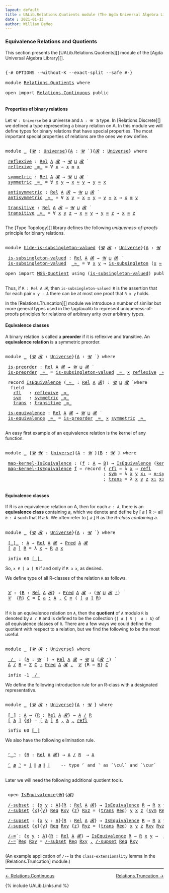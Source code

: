```yaml
---
layout: default
title : UALib.Relations.Quotients module (The Agda Universal Algebra Library)
date : 2021-01-13
author: William DeMeo
---
```


### <a id="equivalence-relations-and-quotients">Equivalence Relations and Quotients</a>

This section presents the [UALib.Relations.Quotients][] module of the [Agda Universal Algebra Library][].

<pre class="Agda">

<a id="354" class="Symbol">{-#</a> <a id="358" class="Keyword">OPTIONS</a> <a id="366" class="Pragma">--without-K</a> <a id="378" class="Pragma">--exact-split</a> <a id="392" class="Pragma">--safe</a> <a id="399" class="Symbol">#-}</a>

<a id="404" class="Keyword">module</a> <a id="411" href="Relations.Quotients.html" class="Module">Relations.Quotients</a> <a id="431" class="Keyword">where</a>

<a id="438" class="Keyword">open</a> <a id="443" class="Keyword">import</a> <a id="450" href="Relations.Continuous.html" class="Module">Relations.Continuous</a> <a id="471" class="Keyword">public</a>

</pre>


#### <a id="properties-of-binary-relations">Properties of binary relations</a>

Let `𝓤 : Universe` be a universe and `A : 𝓤 ̇` a type.  In [Relations.Discrete][] we defined a type representing a binary relation on A.  In this module we will define types for binary relations that have special properties. The most important special properties of relations are the ones we now define.

<pre class="Agda">

<a id="891" class="Keyword">module</a> <a id="898" href="Relations.Quotients.html#898" class="Module">_</a> <a id="900" class="Symbol">{</a><a id="901" href="Relations.Quotients.html#901" class="Bound">𝓤</a> <a id="903" class="Symbol">:</a> <a id="905" href="Agda.Primitive.html#423" class="Postulate">Universe</a><a id="913" class="Symbol">}{</a><a id="915" href="Relations.Quotients.html#915" class="Bound">A</a> <a id="917" class="Symbol">:</a> <a id="919" href="Relations.Quotients.html#901" class="Bound">𝓤</a> <a id="921" href="Universes.html#403" class="Function Operator">̇</a> <a id="923" class="Symbol">}{</a><a id="925" href="Relations.Quotients.html#925" class="Bound">𝓡</a> <a id="927" class="Symbol">:</a> <a id="929" href="Agda.Primitive.html#423" class="Postulate">Universe</a><a id="937" class="Symbol">}</a> <a id="939" class="Keyword">where</a>

 <a id="947" href="Relations.Quotients.html#947" class="Function">reflexive</a> <a id="957" class="Symbol">:</a> <a id="959" href="Relations.Discrete.html#7175" class="Function">Rel</a> <a id="963" href="Relations.Quotients.html#915" class="Bound">A</a> <a id="965" href="Relations.Quotients.html#925" class="Bound">𝓡</a> <a id="967" class="Symbol">→</a> <a id="969" href="Relations.Quotients.html#901" class="Bound">𝓤</a> <a id="971" href="Agda.Primitive.html#636" class="Primitive Operator">⊔</a> <a id="973" href="Relations.Quotients.html#925" class="Bound">𝓡</a> <a id="975" href="Universes.html#403" class="Function Operator">̇</a>
 <a id="978" href="Relations.Quotients.html#947" class="Function">reflexive</a> <a id="988" href="Relations.Quotients.html#988" class="Bound Operator">_≈_</a> <a id="992" class="Symbol">=</a> <a id="994" class="Symbol">∀</a> <a id="996" href="Relations.Quotients.html#996" class="Bound">x</a> <a id="998" class="Symbol">→</a> <a id="1000" href="Relations.Quotients.html#996" class="Bound">x</a> <a id="1002" href="Relations.Quotients.html#988" class="Bound Operator">≈</a> <a id="1004" href="Relations.Quotients.html#996" class="Bound">x</a>

 <a id="1008" href="Relations.Quotients.html#1008" class="Function">symmetric</a> <a id="1018" class="Symbol">:</a> <a id="1020" href="Relations.Discrete.html#7175" class="Function">Rel</a> <a id="1024" href="Relations.Quotients.html#915" class="Bound">A</a> <a id="1026" href="Relations.Quotients.html#925" class="Bound">𝓡</a> <a id="1028" class="Symbol">→</a> <a id="1030" href="Relations.Quotients.html#901" class="Bound">𝓤</a> <a id="1032" href="Agda.Primitive.html#636" class="Primitive Operator">⊔</a> <a id="1034" href="Relations.Quotients.html#925" class="Bound">𝓡</a> <a id="1036" href="Universes.html#403" class="Function Operator">̇</a>
 <a id="1039" href="Relations.Quotients.html#1008" class="Function">symmetric</a> <a id="1049" href="Relations.Quotients.html#1049" class="Bound Operator">_≈_</a> <a id="1053" class="Symbol">=</a> <a id="1055" class="Symbol">∀</a> <a id="1057" href="Relations.Quotients.html#1057" class="Bound">x</a> <a id="1059" href="Relations.Quotients.html#1059" class="Bound">y</a> <a id="1061" class="Symbol">→</a> <a id="1063" href="Relations.Quotients.html#1057" class="Bound">x</a> <a id="1065" href="Relations.Quotients.html#1049" class="Bound Operator">≈</a> <a id="1067" href="Relations.Quotients.html#1059" class="Bound">y</a> <a id="1069" class="Symbol">→</a> <a id="1071" href="Relations.Quotients.html#1059" class="Bound">y</a> <a id="1073" href="Relations.Quotients.html#1049" class="Bound Operator">≈</a> <a id="1075" href="Relations.Quotients.html#1057" class="Bound">x</a>

 <a id="1079" href="Relations.Quotients.html#1079" class="Function">antisymmetric</a> <a id="1093" class="Symbol">:</a> <a id="1095" href="Relations.Discrete.html#7175" class="Function">Rel</a> <a id="1099" href="Relations.Quotients.html#915" class="Bound">A</a> <a id="1101" href="Relations.Quotients.html#925" class="Bound">𝓡</a> <a id="1103" class="Symbol">→</a> <a id="1105" href="Relations.Quotients.html#901" class="Bound">𝓤</a> <a id="1107" href="Agda.Primitive.html#636" class="Primitive Operator">⊔</a> <a id="1109" href="Relations.Quotients.html#925" class="Bound">𝓡</a> <a id="1111" href="Universes.html#403" class="Function Operator">̇</a>
 <a id="1114" href="Relations.Quotients.html#1079" class="Function">antisymmetric</a> <a id="1128" href="Relations.Quotients.html#1128" class="Bound Operator">_≈_</a> <a id="1132" class="Symbol">=</a> <a id="1134" class="Symbol">∀</a> <a id="1136" href="Relations.Quotients.html#1136" class="Bound">x</a> <a id="1138" href="Relations.Quotients.html#1138" class="Bound">y</a> <a id="1140" class="Symbol">→</a> <a id="1142" href="Relations.Quotients.html#1136" class="Bound">x</a> <a id="1144" href="Relations.Quotients.html#1128" class="Bound Operator">≈</a> <a id="1146" href="Relations.Quotients.html#1138" class="Bound">y</a> <a id="1148" class="Symbol">→</a> <a id="1150" href="Relations.Quotients.html#1138" class="Bound">y</a> <a id="1152" href="Relations.Quotients.html#1128" class="Bound Operator">≈</a> <a id="1154" href="Relations.Quotients.html#1136" class="Bound">x</a> <a id="1156" class="Symbol">→</a> <a id="1158" href="Relations.Quotients.html#1136" class="Bound">x</a> <a id="1160" href="Prelude.Equality.html#2570" class="Datatype Operator">≡</a> <a id="1162" href="Relations.Quotients.html#1138" class="Bound">y</a>

 <a id="1166" href="Relations.Quotients.html#1166" class="Function">transitive</a> <a id="1177" class="Symbol">:</a> <a id="1179" href="Relations.Discrete.html#7175" class="Function">Rel</a> <a id="1183" href="Relations.Quotients.html#915" class="Bound">A</a> <a id="1185" href="Relations.Quotients.html#925" class="Bound">𝓡</a> <a id="1187" class="Symbol">→</a> <a id="1189" href="Relations.Quotients.html#901" class="Bound">𝓤</a> <a id="1191" href="Agda.Primitive.html#636" class="Primitive Operator">⊔</a> <a id="1193" href="Relations.Quotients.html#925" class="Bound">𝓡</a> <a id="1195" href="Universes.html#403" class="Function Operator">̇</a>
 <a id="1198" href="Relations.Quotients.html#1166" class="Function">transitive</a> <a id="1209" href="Relations.Quotients.html#1209" class="Bound Operator">_≈_</a> <a id="1213" class="Symbol">=</a> <a id="1215" class="Symbol">∀</a> <a id="1217" href="Relations.Quotients.html#1217" class="Bound">x</a> <a id="1219" href="Relations.Quotients.html#1219" class="Bound">y</a> <a id="1221" href="Relations.Quotients.html#1221" class="Bound">z</a> <a id="1223" class="Symbol">→</a> <a id="1225" href="Relations.Quotients.html#1217" class="Bound">x</a> <a id="1227" href="Relations.Quotients.html#1209" class="Bound Operator">≈</a> <a id="1229" href="Relations.Quotients.html#1219" class="Bound">y</a> <a id="1231" class="Symbol">→</a> <a id="1233" href="Relations.Quotients.html#1219" class="Bound">y</a> <a id="1235" href="Relations.Quotients.html#1209" class="Bound Operator">≈</a> <a id="1237" href="Relations.Quotients.html#1221" class="Bound">z</a> <a id="1239" class="Symbol">→</a> <a id="1241" href="Relations.Quotients.html#1217" class="Bound">x</a> <a id="1243" href="Relations.Quotients.html#1209" class="Bound Operator">≈</a> <a id="1245" href="Relations.Quotients.html#1221" class="Bound">z</a>

</pre>

The [Type Topology][] library defines the following *uniqueness-of-proofs* principle for binary relations.

<pre class="Agda">

<a id="1382" class="Keyword">module</a> <a id="hide-is-subsingleton-valued"></a><a id="1389" href="Relations.Quotients.html#1389" class="Module">hide-is-subsingleton-valued</a> <a id="1417" class="Symbol">{</a><a id="1418" href="Relations.Quotients.html#1418" class="Bound">𝓤</a> <a id="1420" href="Relations.Quotients.html#1420" class="Bound">𝓡</a> <a id="1422" class="Symbol">:</a> <a id="1424" href="Agda.Primitive.html#423" class="Postulate">Universe</a><a id="1432" class="Symbol">}{</a><a id="1434" href="Relations.Quotients.html#1434" class="Bound">A</a> <a id="1436" class="Symbol">:</a> <a id="1438" href="Relations.Quotients.html#1418" class="Bound">𝓤</a> <a id="1440" href="Universes.html#403" class="Function Operator">̇</a> <a id="1442" class="Symbol">}</a> <a id="1444" class="Keyword">where</a>

 <a id="hide-is-subsingleton-valued.is-subsingleton-valued"></a><a id="1452" href="Relations.Quotients.html#1452" class="Function">is-subsingleton-valued</a> <a id="1475" class="Symbol">:</a> <a id="1477" href="Relations.Discrete.html#7175" class="Function">Rel</a> <a id="1481" href="Relations.Quotients.html#1434" class="Bound">A</a> <a id="1483" href="Relations.Quotients.html#1420" class="Bound">𝓡</a> <a id="1485" class="Symbol">→</a> <a id="1487" href="Relations.Quotients.html#1418" class="Bound">𝓤</a> <a id="1489" href="Agda.Primitive.html#636" class="Primitive Operator">⊔</a> <a id="1491" href="Relations.Quotients.html#1420" class="Bound">𝓡</a> <a id="1493" href="Universes.html#403" class="Function Operator">̇</a>
 <a id="1496" href="Relations.Quotients.html#1452" class="Function">is-subsingleton-valued</a>  <a id="1520" href="Relations.Quotients.html#1520" class="Bound Operator">_≈_</a> <a id="1524" class="Symbol">=</a> <a id="1526" class="Symbol">∀</a> <a id="1528" href="Relations.Quotients.html#1528" class="Bound">x</a> <a id="1530" href="Relations.Quotients.html#1530" class="Bound">y</a> <a id="1532" class="Symbol">→</a> <a id="1534" href="MGS-Basic-UF.html#743" class="Function">is-subsingleton</a> <a id="1550" class="Symbol">(</a><a id="1551" href="Relations.Quotients.html#1528" class="Bound">x</a> <a id="1553" href="Relations.Quotients.html#1520" class="Bound Operator">≈</a> <a id="1555" href="Relations.Quotients.html#1530" class="Bound">y</a><a id="1556" class="Symbol">)</a>

<a id="1559" class="Keyword">open</a> <a id="1564" class="Keyword">import</a> <a id="1571" href="MGS-Quotient.html" class="Module">MGS-Quotient</a> <a id="1584" class="Keyword">using</a> <a id="1590" class="Symbol">(</a><a id="1591" href="MGS-Quotient.html#398" class="Function">is-subsingleton-valued</a><a id="1613" class="Symbol">)</a> <a id="1615" class="Keyword">public</a>

</pre>

Thus, if `R : Rel A 𝓡`, then `is-subsingleton-valued R` is the assertion that for each pair `x y : A` there can be at most one proof that `R x y` holds.

In the [Relations.Truncation][] module we introduce a number of similar but more general types used in the \agdaualib to represent uniqueness-of-proofs principles for relations of arbitrary arity over arbitrary types.


#### <a id="equivalence-classes">Equivalence classes</a>

A binary relation is called a **preorder** if it is reflexive and transitive. An **equivalence relation** is a symmetric preorder.


<pre class="Agda">

<a id="2214" class="Keyword">module</a> <a id="2221" href="Relations.Quotients.html#2221" class="Module">_</a> <a id="2223" class="Symbol">{</a><a id="2224" href="Relations.Quotients.html#2224" class="Bound">𝓤</a> <a id="2226" href="Relations.Quotients.html#2226" class="Bound">𝓡</a> <a id="2228" class="Symbol">:</a> <a id="2230" href="Agda.Primitive.html#423" class="Postulate">Universe</a><a id="2238" class="Symbol">}{</a><a id="2240" href="Relations.Quotients.html#2240" class="Bound">A</a> <a id="2242" class="Symbol">:</a> <a id="2244" href="Relations.Quotients.html#2224" class="Bound">𝓤</a> <a id="2246" href="Universes.html#403" class="Function Operator">̇</a> <a id="2248" class="Symbol">}</a> <a id="2250" class="Keyword">where</a>

 <a id="2258" href="Relations.Quotients.html#2258" class="Function">is-preorder</a> <a id="2270" class="Symbol">:</a> <a id="2272" href="Relations.Discrete.html#7175" class="Function">Rel</a> <a id="2276" href="Relations.Quotients.html#2240" class="Bound">A</a> <a id="2278" href="Relations.Quotients.html#2226" class="Bound">𝓡</a> <a id="2280" class="Symbol">→</a> <a id="2282" href="Relations.Quotients.html#2224" class="Bound">𝓤</a> <a id="2284" href="Agda.Primitive.html#636" class="Primitive Operator">⊔</a> <a id="2286" href="Relations.Quotients.html#2226" class="Bound">𝓡</a> <a id="2288" href="Universes.html#403" class="Function Operator">̇</a>
 <a id="2291" href="Relations.Quotients.html#2258" class="Function">is-preorder</a> <a id="2303" href="Relations.Quotients.html#2303" class="Bound Operator">_≈_</a> <a id="2307" class="Symbol">=</a> <a id="2309" href="MGS-Quotient.html#398" class="Function">is-subsingleton-valued</a> <a id="2332" href="Relations.Quotients.html#2303" class="Bound Operator">_≈_</a> <a id="2336" href="MGS-MLTT.html#3515" class="Function Operator">×</a> <a id="2338" href="Relations.Quotients.html#947" class="Function">reflexive</a> <a id="2348" href="Relations.Quotients.html#2303" class="Bound Operator">_≈_</a> <a id="2352" href="MGS-MLTT.html#3515" class="Function Operator">×</a> <a id="2354" href="Relations.Quotients.html#1166" class="Function">transitive</a> <a id="2365" href="Relations.Quotients.html#2303" class="Bound Operator">_≈_</a>

 <a id="2371" class="Keyword">record</a> <a id="2378" href="Relations.Quotients.html#2378" class="Record">IsEquivalence</a> <a id="2392" class="Symbol">(</a><a id="2393" href="Relations.Quotients.html#2393" class="Bound Operator">_≈_</a> <a id="2397" class="Symbol">:</a> <a id="2399" href="Relations.Discrete.html#7175" class="Function">Rel</a> <a id="2403" href="Relations.Quotients.html#2240" class="Bound">A</a> <a id="2405" href="Relations.Quotients.html#2226" class="Bound">𝓡</a><a id="2406" class="Symbol">)</a> <a id="2408" class="Symbol">:</a> <a id="2410" href="Relations.Quotients.html#2224" class="Bound">𝓤</a> <a id="2412" href="Agda.Primitive.html#636" class="Primitive Operator">⊔</a> <a id="2414" href="Relations.Quotients.html#2226" class="Bound">𝓡</a> <a id="2416" href="Universes.html#403" class="Function Operator">̇</a> <a id="2418" class="Keyword">where</a>
  <a id="2426" class="Keyword">field</a>
   <a id="2435" href="Relations.Quotients.html#2435" class="Field">rfl</a>   <a id="2441" class="Symbol">:</a> <a id="2443" href="Relations.Quotients.html#947" class="Function">reflexive</a> <a id="2453" href="Relations.Quotients.html#2393" class="Bound Operator">_≈_</a>
   <a id="2460" href="Relations.Quotients.html#2460" class="Field">sym</a>   <a id="2466" class="Symbol">:</a> <a id="2468" href="Relations.Quotients.html#1008" class="Function">symmetric</a> <a id="2478" href="Relations.Quotients.html#2393" class="Bound Operator">_≈_</a>
   <a id="2485" href="Relations.Quotients.html#2485" class="Field">trans</a> <a id="2491" class="Symbol">:</a> <a id="2493" href="Relations.Quotients.html#1166" class="Function">transitive</a> <a id="2504" href="Relations.Quotients.html#2393" class="Bound Operator">_≈_</a>

 <a id="2510" href="Relations.Quotients.html#2510" class="Function">is-equivalence</a> <a id="2525" class="Symbol">:</a> <a id="2527" href="Relations.Discrete.html#7175" class="Function">Rel</a> <a id="2531" href="Relations.Quotients.html#2240" class="Bound">A</a> <a id="2533" href="Relations.Quotients.html#2226" class="Bound">𝓡</a> <a id="2535" class="Symbol">→</a> <a id="2537" href="Relations.Quotients.html#2224" class="Bound">𝓤</a> <a id="2539" href="Agda.Primitive.html#636" class="Primitive Operator">⊔</a> <a id="2541" href="Relations.Quotients.html#2226" class="Bound">𝓡</a> <a id="2543" href="Universes.html#403" class="Function Operator">̇</a>
 <a id="2546" href="Relations.Quotients.html#2510" class="Function">is-equivalence</a> <a id="2561" href="Relations.Quotients.html#2561" class="Bound Operator">_≈_</a> <a id="2565" class="Symbol">=</a> <a id="2567" href="Relations.Quotients.html#2258" class="Function">is-preorder</a> <a id="2579" href="Relations.Quotients.html#2561" class="Bound Operator">_≈_</a> <a id="2583" href="MGS-MLTT.html#3515" class="Function Operator">×</a> <a id="2585" href="Relations.Quotients.html#1008" class="Function">symmetric</a> <a id="2595" href="Relations.Quotients.html#2561" class="Bound Operator">_≈_</a>

</pre>

An easy first example of an equivalence relation is the kernel of any function.

<pre class="Agda">

<a id="2707" class="Keyword">module</a> <a id="2714" href="Relations.Quotients.html#2714" class="Module">_</a> <a id="2716" class="Symbol">{</a><a id="2717" href="Relations.Quotients.html#2717" class="Bound">𝓤</a> <a id="2719" href="Relations.Quotients.html#2719" class="Bound">𝓦</a> <a id="2721" class="Symbol">:</a> <a id="2723" href="Agda.Primitive.html#423" class="Postulate">Universe</a><a id="2731" class="Symbol">}{</a><a id="2733" href="Relations.Quotients.html#2733" class="Bound">A</a> <a id="2735" class="Symbol">:</a> <a id="2737" href="Relations.Quotients.html#2717" class="Bound">𝓤</a> <a id="2739" href="Universes.html#403" class="Function Operator">̇</a><a id="2740" class="Symbol">}{</a><a id="2742" href="Relations.Quotients.html#2742" class="Bound">B</a> <a id="2744" class="Symbol">:</a> <a id="2746" href="Relations.Quotients.html#2719" class="Bound">𝓦</a> <a id="2748" href="Universes.html#403" class="Function Operator">̇</a><a id="2749" class="Symbol">}</a> <a id="2751" class="Keyword">where</a>

 <a id="2759" href="Relations.Quotients.html#2759" class="Function">map-kernel-IsEquivalence</a> <a id="2784" class="Symbol">:</a> <a id="2786" class="Symbol">(</a><a id="2787" href="Relations.Quotients.html#2787" class="Bound">f</a> <a id="2789" class="Symbol">:</a> <a id="2791" href="Relations.Quotients.html#2733" class="Bound">A</a> <a id="2793" class="Symbol">→</a> <a id="2795" href="Relations.Quotients.html#2742" class="Bound">B</a><a id="2796" class="Symbol">)</a> <a id="2798" class="Symbol">→</a> <a id="2800" href="Relations.Quotients.html#2378" class="Record">IsEquivalence</a> <a id="2814" class="Symbol">(</a><a id="2815" href="Relations.Discrete.html#7728" class="Function">ker</a><a id="2818" class="Symbol">{</a><a id="2819" href="Relations.Quotients.html#2717" class="Bound">𝓤</a><a id="2820" class="Symbol">}{</a><a id="2822" href="Relations.Quotients.html#2719" class="Bound">𝓦</a><a id="2823" class="Symbol">}</a> <a id="2825" href="Relations.Quotients.html#2787" class="Bound">f</a><a id="2826" class="Symbol">)</a>
 <a id="2829" href="Relations.Quotients.html#2759" class="Function">map-kernel-IsEquivalence</a> <a id="2854" href="Relations.Quotients.html#2854" class="Bound">f</a> <a id="2856" class="Symbol">=</a> <a id="2858" class="Keyword">record</a> <a id="2865" class="Symbol">{</a> <a id="2867" href="Relations.Quotients.html#2435" class="Field">rfl</a> <a id="2871" class="Symbol">=</a> <a id="2873" class="Symbol">λ</a> <a id="2875" href="Relations.Quotients.html#2875" class="Bound">x</a> <a id="2877" class="Symbol">→</a> <a id="2879" href="Identity-Type.html#162" class="InductiveConstructor">refl</a>
                                     <a id="2921" class="Symbol">;</a> <a id="2923" href="Relations.Quotients.html#2460" class="Field">sym</a> <a id="2927" class="Symbol">=</a> <a id="2929" class="Symbol">λ</a> <a id="2931" href="Relations.Quotients.html#2931" class="Bound">x</a> <a id="2933" href="Relations.Quotients.html#2933" class="Bound">y</a> <a id="2935" href="Relations.Quotients.html#2935" class="Bound">x₁</a> <a id="2938" class="Symbol">→</a> <a id="2940" href="Prelude.Equality.html#3161" class="Function">≡-sym</a><a id="2945" class="Symbol">{</a><a id="2946" href="Relations.Quotients.html#2719" class="Bound">𝓦</a><a id="2947" class="Symbol">}</a> <a id="2949" href="Relations.Quotients.html#2935" class="Bound">x₁</a>
                                     <a id="2989" class="Symbol">;</a> <a id="2991" href="Relations.Quotients.html#2485" class="Field">trans</a> <a id="2997" class="Symbol">=</a> <a id="2999" class="Symbol">λ</a> <a id="3001" href="Relations.Quotients.html#3001" class="Bound">x</a> <a id="3003" href="Relations.Quotients.html#3003" class="Bound">y</a> <a id="3005" href="Relations.Quotients.html#3005" class="Bound">z</a> <a id="3007" href="Relations.Quotients.html#3007" class="Bound">x₁</a> <a id="3010" href="Relations.Quotients.html#3010" class="Bound">x₂</a> <a id="3013" class="Symbol">→</a> <a id="3015" href="Prelude.Equality.html#3306" class="Function">≡-trans</a> <a id="3023" href="Relations.Quotients.html#3007" class="Bound">x₁</a> <a id="3026" href="Relations.Quotients.html#3010" class="Bound">x₂</a> <a id="3029" class="Symbol">}</a>

</pre>




#### <a id="equivalence-classes">Equivalence classes</a>

If R is an equivalence relation on A, then for each `𝑎 : A`, there is an **equivalence class** containing 𝑎, which we denote and define by [ 𝑎 ] R := all `𝑏 : A` such that R 𝑎 𝑏. We often refer to [ 𝑎 ] R as the *R-class containing* 𝑎.

<pre class="Agda">

<a id="3356" class="Keyword">module</a> <a id="3363" href="Relations.Quotients.html#3363" class="Module">_</a> <a id="3365" class="Symbol">{</a><a id="3366" href="Relations.Quotients.html#3366" class="Bound">𝓤</a> <a id="3368" href="Relations.Quotients.html#3368" class="Bound">𝓡</a> <a id="3370" class="Symbol">:</a> <a id="3372" href="Agda.Primitive.html#423" class="Postulate">Universe</a><a id="3380" class="Symbol">}{</a><a id="3382" href="Relations.Quotients.html#3382" class="Bound">A</a> <a id="3384" class="Symbol">:</a> <a id="3386" href="Relations.Quotients.html#3366" class="Bound">𝓤</a> <a id="3388" href="Universes.html#403" class="Function Operator">̇</a> <a id="3390" class="Symbol">}</a> <a id="3392" class="Keyword">where</a>

 <a id="3400" href="Relations.Quotients.html#3400" class="Function Operator">[_]_</a> <a id="3405" class="Symbol">:</a> <a id="3407" href="Relations.Quotients.html#3382" class="Bound">A</a> <a id="3409" class="Symbol">→</a> <a id="3411" href="Relations.Discrete.html#7175" class="Function">Rel</a> <a id="3415" href="Relations.Quotients.html#3382" class="Bound">A</a> <a id="3417" href="Relations.Quotients.html#3368" class="Bound">𝓡</a> <a id="3419" class="Symbol">→</a> <a id="3421" href="Relations.Discrete.html#1643" class="Function">Pred</a> <a id="3426" href="Relations.Quotients.html#3382" class="Bound">A</a> <a id="3428" href="Relations.Quotients.html#3368" class="Bound">𝓡</a>
 <a id="3431" href="Relations.Quotients.html#3400" class="Function Operator">[</a> <a id="3433" href="Relations.Quotients.html#3433" class="Bound">𝑎</a> <a id="3435" href="Relations.Quotients.html#3400" class="Function Operator">]</a> <a id="3437" href="Relations.Quotients.html#3437" class="Bound">R</a> <a id="3439" class="Symbol">=</a> <a id="3441" class="Symbol">λ</a> <a id="3443" href="Relations.Quotients.html#3443" class="Bound">x</a> <a id="3445" class="Symbol">→</a> <a id="3447" href="Relations.Quotients.html#3437" class="Bound">R</a> <a id="3449" href="Relations.Quotients.html#3433" class="Bound">𝑎</a> <a id="3451" href="Relations.Quotients.html#3443" class="Bound">x</a>

 <a id="3455" class="Keyword">infix</a> <a id="3461" class="Number">60</a> <a id="3464" href="Relations.Quotients.html#3400" class="Function Operator">[_]_</a>
</pre>

So, `x ∈ [ a ] R` if and only if `R a x`, as desired.

We define type of all R-classes of the relation `R` as follows.

<pre class="Agda">

 <a id="3616" href="Relations.Quotients.html#3616" class="Function">𝒞</a> <a id="3618" class="Symbol">:</a> <a id="3620" class="Symbol">{</a><a id="3621" href="Relations.Quotients.html#3621" class="Bound">R</a> <a id="3623" class="Symbol">:</a> <a id="3625" href="Relations.Discrete.html#7175" class="Function">Rel</a> <a id="3629" href="Relations.Quotients.html#3382" class="Bound">A</a> <a id="3631" href="Relations.Quotients.html#3368" class="Bound">𝓡</a><a id="3632" class="Symbol">}</a> <a id="3634" class="Symbol">→</a> <a id="3636" href="Relations.Discrete.html#1643" class="Function">Pred</a> <a id="3641" href="Relations.Quotients.html#3382" class="Bound">A</a> <a id="3643" href="Relations.Quotients.html#3368" class="Bound">𝓡</a> <a id="3645" class="Symbol">→</a> <a id="3647" class="Symbol">(</a><a id="3648" href="Relations.Quotients.html#3366" class="Bound">𝓤</a> <a id="3650" href="Agda.Primitive.html#636" class="Primitive Operator">⊔</a> <a id="3652" href="Relations.Quotients.html#3368" class="Bound">𝓡</a> <a id="3654" href="Agda.Primitive.html#606" class="Primitive Operator">⁺</a><a id="3655" class="Symbol">)</a> <a id="3657" href="Universes.html#403" class="Function Operator">̇</a>
 <a id="3660" href="Relations.Quotients.html#3616" class="Function">𝒞</a>  <a id="3663" class="Symbol">{</a><a id="3664" href="Relations.Quotients.html#3664" class="Bound">R</a><a id="3665" class="Symbol">}</a> <a id="3667" href="Relations.Quotients.html#3667" class="Bound">C</a> <a id="3669" class="Symbol">=</a> <a id="3671" href="MGS-MLTT.html#3074" class="Function">Σ</a> <a id="3673" href="Relations.Quotients.html#3673" class="Bound">a</a> <a id="3675" href="MGS-MLTT.html#3074" class="Function">꞉</a> <a id="3677" href="Relations.Quotients.html#3382" class="Bound">A</a> <a id="3679" href="MGS-MLTT.html#3074" class="Function">,</a> <a id="3681" href="Relations.Quotients.html#3667" class="Bound">C</a> <a id="3683" href="Prelude.Equality.html#2570" class="Datatype Operator">≡</a> <a id="3685" class="Symbol">(</a> <a id="3687" href="Relations.Quotients.html#3400" class="Function Operator">[</a> <a id="3689" href="Relations.Quotients.html#3673" class="Bound">a</a> <a id="3691" href="Relations.Quotients.html#3400" class="Function Operator">]</a> <a id="3693" href="Relations.Quotients.html#3664" class="Bound">R</a><a id="3694" class="Symbol">)</a>

</pre>

If `R` is an equivalence relation on `A`, then the **quotient** of `A` modulo `R` is denoted by `A / R` and is defined to be the collection `{[ 𝑎 ] R ∣  𝑎 : A}` of all equivalence classes of `R`. There are a few ways we could define the quotient with respect to a relation, but we find the following to be the most useful.

<pre class="Agda">

<a id="4047" class="Keyword">module</a> <a id="4054" href="Relations.Quotients.html#4054" class="Module">_</a> <a id="4056" class="Symbol">{</a><a id="4057" href="Relations.Quotients.html#4057" class="Bound">𝓤</a> <a id="4059" href="Relations.Quotients.html#4059" class="Bound">𝓡</a> <a id="4061" class="Symbol">:</a> <a id="4063" href="Agda.Primitive.html#423" class="Postulate">Universe</a><a id="4071" class="Symbol">}</a> <a id="4073" class="Keyword">where</a>

 <a id="4081" href="Relations.Quotients.html#4081" class="Function Operator">_/_</a> <a id="4085" class="Symbol">:</a> <a id="4087" class="Symbol">(</a><a id="4088" href="Relations.Quotients.html#4088" class="Bound">A</a> <a id="4090" class="Symbol">:</a> <a id="4092" href="Relations.Quotients.html#4057" class="Bound">𝓤</a> <a id="4094" href="Universes.html#403" class="Function Operator">̇</a> <a id="4096" class="Symbol">)</a> <a id="4098" class="Symbol">→</a> <a id="4100" href="Relations.Discrete.html#7175" class="Function">Rel</a> <a id="4104" href="Relations.Quotients.html#4088" class="Bound">A</a> <a id="4106" href="Relations.Quotients.html#4059" class="Bound">𝓡</a> <a id="4108" class="Symbol">→</a> <a id="4110" href="Relations.Quotients.html#4057" class="Bound">𝓤</a> <a id="4112" href="Agda.Primitive.html#636" class="Primitive Operator">⊔</a> <a id="4114" class="Symbol">(</a><a id="4115" href="Relations.Quotients.html#4059" class="Bound">𝓡</a> <a id="4117" href="Agda.Primitive.html#606" class="Primitive Operator">⁺</a><a id="4118" class="Symbol">)</a> <a id="4120" href="Universes.html#403" class="Function Operator">̇</a>
 <a id="4123" href="Relations.Quotients.html#4123" class="Bound">A</a> <a id="4125" href="Relations.Quotients.html#4081" class="Function Operator">/</a> <a id="4127" href="Relations.Quotients.html#4127" class="Bound">R</a> <a id="4129" class="Symbol">=</a> <a id="4131" href="MGS-MLTT.html#3074" class="Function">Σ</a> <a id="4133" href="Relations.Quotients.html#4133" class="Bound">C</a> <a id="4135" href="MGS-MLTT.html#3074" class="Function">꞉</a> <a id="4137" href="Relations.Discrete.html#1643" class="Function">Pred</a> <a id="4142" href="Relations.Quotients.html#4123" class="Bound">A</a> <a id="4144" href="Relations.Quotients.html#4059" class="Bound">𝓡</a> <a id="4146" href="MGS-MLTT.html#3074" class="Function">,</a>  <a id="4149" href="Relations.Quotients.html#3616" class="Function">𝒞</a> <a id="4151" class="Symbol">{</a><a id="4152" class="Argument">R</a> <a id="4154" class="Symbol">=</a> <a id="4156" href="Relations.Quotients.html#4127" class="Bound">R</a><a id="4157" class="Symbol">}</a> <a id="4159" href="Relations.Quotients.html#4133" class="Bound">C</a>

 <a id="4163" class="Keyword">infix</a> <a id="4169" class="Number">-1</a> <a id="4172" href="Relations.Quotients.html#4081" class="Function Operator">_/_</a>
</pre>

We define the following introduction rule for an R-class with a designated representative.

<pre class="Agda">

<a id="4294" class="Keyword">module</a> <a id="4301" href="Relations.Quotients.html#4301" class="Module">_</a> <a id="4303" class="Symbol">{</a><a id="4304" href="Relations.Quotients.html#4304" class="Bound">𝓤</a> <a id="4306" href="Relations.Quotients.html#4306" class="Bound">𝓡</a> <a id="4308" class="Symbol">:</a> <a id="4310" href="Agda.Primitive.html#423" class="Postulate">Universe</a><a id="4318" class="Symbol">}{</a><a id="4320" href="Relations.Quotients.html#4320" class="Bound">A</a> <a id="4322" class="Symbol">:</a> <a id="4324" href="Relations.Quotients.html#4304" class="Bound">𝓤</a> <a id="4326" href="Universes.html#403" class="Function Operator">̇</a><a id="4327" class="Symbol">}</a> <a id="4329" class="Keyword">where</a>

 <a id="4337" href="Relations.Quotients.html#4337" class="Function Operator">⟦_⟧</a> <a id="4341" class="Symbol">:</a> <a id="4343" href="Relations.Quotients.html#4320" class="Bound">A</a> <a id="4345" class="Symbol">→</a> <a id="4347" class="Symbol">{</a><a id="4348" href="Relations.Quotients.html#4348" class="Bound">R</a> <a id="4350" class="Symbol">:</a> <a id="4352" href="Relations.Discrete.html#7175" class="Function">Rel</a> <a id="4356" href="Relations.Quotients.html#4320" class="Bound">A</a> <a id="4358" href="Relations.Quotients.html#4306" class="Bound">𝓡</a><a id="4359" class="Symbol">}</a> <a id="4361" class="Symbol">→</a> <a id="4363" href="Relations.Quotients.html#4320" class="Bound">A</a> <a id="4365" href="Relations.Quotients.html#4081" class="Function Operator">/</a> <a id="4367" href="Relations.Quotients.html#4348" class="Bound">R</a>
 <a id="4370" href="Relations.Quotients.html#4337" class="Function Operator">⟦</a> <a id="4372" href="Relations.Quotients.html#4372" class="Bound">a</a> <a id="4374" href="Relations.Quotients.html#4337" class="Function Operator">⟧</a> <a id="4376" class="Symbol">{</a><a id="4377" href="Relations.Quotients.html#4377" class="Bound">R</a><a id="4378" class="Symbol">}</a> <a id="4380" class="Symbol">=</a> <a id="4382" href="Relations.Quotients.html#3400" class="Function Operator">[</a> <a id="4384" href="Relations.Quotients.html#4372" class="Bound">a</a> <a id="4386" href="Relations.Quotients.html#3400" class="Function Operator">]</a> <a id="4388" href="Relations.Quotients.html#4377" class="Bound">R</a> <a id="4390" href="Prelude.Preliminaries.html#11707" class="InductiveConstructor Operator">,</a> <a id="4392" href="Relations.Quotients.html#4372" class="Bound">a</a> <a id="4394" href="Prelude.Preliminaries.html#11707" class="InductiveConstructor Operator">,</a> <a id="4396" href="Identity-Type.html#162" class="InductiveConstructor">refl</a>

 <a id="4403" class="Keyword">infix</a> <a id="4409" class="Number">60</a> <a id="4412" href="Relations.Quotients.html#4337" class="Function Operator">⟦_⟧</a>
</pre>

We also have the following elimination rule.

<pre class="Agda">

 <a id="4489" href="Relations.Quotients.html#4489" class="Function Operator">⌜_⌝</a> <a id="4493" class="Symbol">:</a> <a id="4495" class="Symbol">{</a><a id="4496" href="Relations.Quotients.html#4496" class="Bound">R</a> <a id="4498" class="Symbol">:</a> <a id="4500" href="Relations.Discrete.html#7175" class="Function">Rel</a> <a id="4504" href="Relations.Quotients.html#4320" class="Bound">A</a> <a id="4506" href="Relations.Quotients.html#4306" class="Bound">𝓡</a><a id="4507" class="Symbol">}</a> <a id="4509" class="Symbol">→</a> <a id="4511" href="Relations.Quotients.html#4320" class="Bound">A</a> <a id="4513" href="Relations.Quotients.html#4081" class="Function Operator">/</a> <a id="4515" href="Relations.Quotients.html#4496" class="Bound">R</a>  <a id="4518" class="Symbol">→</a> <a id="4520" href="Relations.Quotients.html#4320" class="Bound">A</a>

 <a id="4524" href="Relations.Quotients.html#4489" class="Function Operator">⌜</a> <a id="4526" href="Relations.Quotients.html#4526" class="Bound">𝒂</a> <a id="4528" href="Relations.Quotients.html#4489" class="Function Operator">⌝</a> <a id="4530" class="Symbol">=</a> <a id="4532" href="Prelude.Preliminaries.html#12379" class="Function Operator">∣</a> <a id="4534" href="Prelude.Preliminaries.html#12457" class="Function Operator">∥</a> <a id="4536" href="Relations.Quotients.html#4526" class="Bound">𝒂</a> <a id="4538" href="Prelude.Preliminaries.html#12457" class="Function Operator">∥</a> <a id="4540" href="Prelude.Preliminaries.html#12379" class="Function Operator">∣</a>    <a id="4545" class="Comment">-- type ⌜ and ⌝ as `\cul` and `\cur`</a>

</pre>

Later we will need the following additional quotient tools.

<pre class="Agda">

 <a id="4671" class="Keyword">open</a> <a id="4676" href="Relations.Quotients.html#2378" class="Module">IsEquivalence</a><a id="4689" class="Symbol">{</a><a id="4690" href="Relations.Quotients.html#4304" class="Bound">𝓤</a><a id="4691" class="Symbol">}{</a><a id="4693" href="Relations.Quotients.html#4306" class="Bound">𝓡</a><a id="4694" class="Symbol">}</a>

 <a id="4698" href="Relations.Quotients.html#4698" class="Function">/-subset</a> <a id="4707" class="Symbol">:</a> <a id="4709" class="Symbol">{</a><a id="4710" href="Relations.Quotients.html#4710" class="Bound">x</a> <a id="4712" href="Relations.Quotients.html#4712" class="Bound">y</a> <a id="4714" class="Symbol">:</a> <a id="4716" href="Relations.Quotients.html#4320" class="Bound">A</a><a id="4717" class="Symbol">}{</a><a id="4719" href="Relations.Quotients.html#4719" class="Bound">R</a> <a id="4721" class="Symbol">:</a> <a id="4723" href="Relations.Discrete.html#7175" class="Function">Rel</a> <a id="4727" href="Relations.Quotients.html#4320" class="Bound">A</a> <a id="4729" href="Relations.Quotients.html#4306" class="Bound">𝓡</a><a id="4730" class="Symbol">}</a> <a id="4732" class="Symbol">→</a> <a id="4734" href="Relations.Quotients.html#2378" class="Record">IsEquivalence</a> <a id="4748" href="Relations.Quotients.html#4719" class="Bound">R</a> <a id="4750" class="Symbol">→</a> <a id="4752" href="Relations.Quotients.html#4719" class="Bound">R</a> <a id="4754" href="Relations.Quotients.html#4710" class="Bound">x</a> <a id="4756" href="Relations.Quotients.html#4712" class="Bound">y</a> <a id="4758" class="Symbol">→</a>  <a id="4761" href="Relations.Quotients.html#3400" class="Function Operator">[</a> <a id="4763" href="Relations.Quotients.html#4710" class="Bound">x</a> <a id="4765" href="Relations.Quotients.html#3400" class="Function Operator">]</a> <a id="4767" href="Relations.Quotients.html#4719" class="Bound">R</a>  <a id="4770" href="Relations.Discrete.html#2765" class="Function Operator">⊆</a>  <a id="4773" href="Relations.Quotients.html#3400" class="Function Operator">[</a> <a id="4775" href="Relations.Quotients.html#4712" class="Bound">y</a> <a id="4777" href="Relations.Quotients.html#3400" class="Function Operator">]</a> <a id="4779" href="Relations.Quotients.html#4719" class="Bound">R</a>
 <a id="4782" href="Relations.Quotients.html#4698" class="Function">/-subset</a> <a id="4791" class="Symbol">{</a><a id="4792" href="Relations.Quotients.html#4792" class="Bound">x</a><a id="4793" class="Symbol">}{</a><a id="4795" href="Relations.Quotients.html#4795" class="Bound">y</a><a id="4796" class="Symbol">}</a> <a id="4798" href="Relations.Quotients.html#4798" class="Bound">Req</a> <a id="4802" href="Relations.Quotients.html#4802" class="Bound">Rxy</a> <a id="4806" class="Symbol">{</a><a id="4807" href="Relations.Quotients.html#4807" class="Bound">z</a><a id="4808" class="Symbol">}</a> <a id="4810" href="Relations.Quotients.html#4810" class="Bound">Rxz</a> <a id="4814" class="Symbol">=</a> <a id="4816" class="Symbol">(</a><a id="4817" href="Relations.Quotients.html#2485" class="Field">trans</a> <a id="4823" href="Relations.Quotients.html#4798" class="Bound">Req</a><a id="4826" class="Symbol">)</a> <a id="4828" href="Relations.Quotients.html#4795" class="Bound">y</a> <a id="4830" href="Relations.Quotients.html#4792" class="Bound">x</a> <a id="4832" href="Relations.Quotients.html#4807" class="Bound">z</a> <a id="4834" class="Symbol">(</a><a id="4835" href="Relations.Quotients.html#2460" class="Field">sym</a> <a id="4839" href="Relations.Quotients.html#4798" class="Bound">Req</a> <a id="4843" href="Relations.Quotients.html#4792" class="Bound">x</a> <a id="4845" href="Relations.Quotients.html#4795" class="Bound">y</a> <a id="4847" href="Relations.Quotients.html#4802" class="Bound">Rxy</a><a id="4850" class="Symbol">)</a> <a id="4852" href="Relations.Quotients.html#4810" class="Bound">Rxz</a>

 <a id="4858" href="Relations.Quotients.html#4858" class="Function">/-supset</a> <a id="4867" class="Symbol">:</a> <a id="4869" class="Symbol">{</a><a id="4870" href="Relations.Quotients.html#4870" class="Bound">x</a> <a id="4872" href="Relations.Quotients.html#4872" class="Bound">y</a> <a id="4874" class="Symbol">:</a> <a id="4876" href="Relations.Quotients.html#4320" class="Bound">A</a><a id="4877" class="Symbol">}{</a><a id="4879" href="Relations.Quotients.html#4879" class="Bound">R</a> <a id="4881" class="Symbol">:</a> <a id="4883" href="Relations.Discrete.html#7175" class="Function">Rel</a> <a id="4887" href="Relations.Quotients.html#4320" class="Bound">A</a> <a id="4889" href="Relations.Quotients.html#4306" class="Bound">𝓡</a><a id="4890" class="Symbol">}</a> <a id="4892" class="Symbol">→</a> <a id="4894" href="Relations.Quotients.html#2378" class="Record">IsEquivalence</a> <a id="4908" href="Relations.Quotients.html#4879" class="Bound">R</a> <a id="4910" class="Symbol">→</a> <a id="4912" href="Relations.Quotients.html#4879" class="Bound">R</a> <a id="4914" href="Relations.Quotients.html#4870" class="Bound">x</a> <a id="4916" href="Relations.Quotients.html#4872" class="Bound">y</a> <a id="4918" class="Symbol">→</a>  <a id="4921" href="Relations.Quotients.html#3400" class="Function Operator">[</a> <a id="4923" href="Relations.Quotients.html#4872" class="Bound">y</a> <a id="4925" href="Relations.Quotients.html#3400" class="Function Operator">]</a> <a id="4927" href="Relations.Quotients.html#4879" class="Bound">R</a> <a id="4929" href="Relations.Discrete.html#2765" class="Function Operator">⊆</a> <a id="4931" href="Relations.Quotients.html#3400" class="Function Operator">[</a> <a id="4933" href="Relations.Quotients.html#4870" class="Bound">x</a> <a id="4935" href="Relations.Quotients.html#3400" class="Function Operator">]</a> <a id="4937" href="Relations.Quotients.html#4879" class="Bound">R</a>
 <a id="4940" href="Relations.Quotients.html#4858" class="Function">/-supset</a> <a id="4949" class="Symbol">{</a><a id="4950" href="Relations.Quotients.html#4950" class="Bound">x</a><a id="4951" class="Symbol">}{</a><a id="4953" href="Relations.Quotients.html#4953" class="Bound">y</a><a id="4954" class="Symbol">}</a> <a id="4956" href="Relations.Quotients.html#4956" class="Bound">Req</a> <a id="4960" href="Relations.Quotients.html#4960" class="Bound">Rxy</a> <a id="4964" class="Symbol">{</a><a id="4965" href="Relations.Quotients.html#4965" class="Bound">z</a><a id="4966" class="Symbol">}</a> <a id="4968" href="Relations.Quotients.html#4968" class="Bound">Ryz</a> <a id="4972" class="Symbol">=</a> <a id="4974" class="Symbol">(</a><a id="4975" href="Relations.Quotients.html#2485" class="Field">trans</a> <a id="4981" href="Relations.Quotients.html#4956" class="Bound">Req</a><a id="4984" class="Symbol">)</a> <a id="4986" href="Relations.Quotients.html#4950" class="Bound">x</a> <a id="4988" href="Relations.Quotients.html#4953" class="Bound">y</a> <a id="4990" href="Relations.Quotients.html#4965" class="Bound">z</a> <a id="4992" href="Relations.Quotients.html#4960" class="Bound">Rxy</a> <a id="4996" href="Relations.Quotients.html#4968" class="Bound">Ryz</a>

 <a id="5002" href="Relations.Quotients.html#5002" class="Function">/-=̇</a> <a id="5007" class="Symbol">:</a> <a id="5009" class="Symbol">{</a><a id="5010" href="Relations.Quotients.html#5010" class="Bound">x</a> <a id="5012" href="Relations.Quotients.html#5012" class="Bound">y</a> <a id="5014" class="Symbol">:</a> <a id="5016" href="Relations.Quotients.html#4320" class="Bound">A</a><a id="5017" class="Symbol">}{</a><a id="5019" href="Relations.Quotients.html#5019" class="Bound">R</a> <a id="5021" class="Symbol">:</a> <a id="5023" href="Relations.Discrete.html#7175" class="Function">Rel</a> <a id="5027" href="Relations.Quotients.html#4320" class="Bound">A</a> <a id="5029" href="Relations.Quotients.html#4306" class="Bound">𝓡</a><a id="5030" class="Symbol">}</a> <a id="5032" class="Symbol">→</a> <a id="5034" href="Relations.Quotients.html#2378" class="Record">IsEquivalence</a> <a id="5048" href="Relations.Quotients.html#5019" class="Bound">R</a> <a id="5050" class="Symbol">→</a> <a id="5052" href="Relations.Quotients.html#5019" class="Bound">R</a> <a id="5054" href="Relations.Quotients.html#5010" class="Bound">x</a> <a id="5056" href="Relations.Quotients.html#5012" class="Bound">y</a> <a id="5058" class="Symbol">→</a>  <a id="5061" href="Relations.Quotients.html#3400" class="Function Operator">[</a> <a id="5063" href="Relations.Quotients.html#5010" class="Bound">x</a> <a id="5065" href="Relations.Quotients.html#3400" class="Function Operator">]</a> <a id="5067" href="Relations.Quotients.html#5019" class="Bound">R</a>  <a id="5070" href="Relations.Discrete.html#3478" class="Function Operator">≐</a>  <a id="5073" href="Relations.Quotients.html#3400" class="Function Operator">[</a> <a id="5075" href="Relations.Quotients.html#5012" class="Bound">y</a> <a id="5077" href="Relations.Quotients.html#3400" class="Function Operator">]</a> <a id="5079" href="Relations.Quotients.html#5019" class="Bound">R</a>
 <a id="5082" href="Relations.Quotients.html#5002" class="Function">/-=̇</a> <a id="5087" href="Relations.Quotients.html#5087" class="Bound">Req</a> <a id="5091" href="Relations.Quotients.html#5091" class="Bound">Rxy</a> <a id="5095" class="Symbol">=</a> <a id="5097" href="Relations.Quotients.html#4698" class="Function">/-subset</a> <a id="5106" href="Relations.Quotients.html#5087" class="Bound">Req</a> <a id="5110" href="Relations.Quotients.html#5091" class="Bound">Rxy</a> <a id="5114" href="Prelude.Preliminaries.html#11707" class="InductiveConstructor Operator">,</a> <a id="5116" href="Relations.Quotients.html#4858" class="Function">/-supset</a> <a id="5125" href="Relations.Quotients.html#5087" class="Bound">Req</a> <a id="5129" href="Relations.Quotients.html#5091" class="Bound">Rxy</a>

</pre>

(An example application of `/-=̇` is the `class-extensionality` lemma in the [Relations.Truncation] module.)

--------------------------------------

<p></p>


[← Relations.Continuous](Relations.Continuous.html)
<span style="float:right;">[Relations.Truncation →](Relations.Truncation.html)</span>

{% include UALib.Links.md %}



<!-- unused stuff

 -- /-refl : {A : 𝓤 ̇}(a a' : A){R : Rel A 𝓡} → reflexive R → [ a ] R ≡ [ a' ] R → R a a'

 -- /-refl a a' rfl x  = cong-app-pred a' (rfl a') (x ⁻¹)


-->
